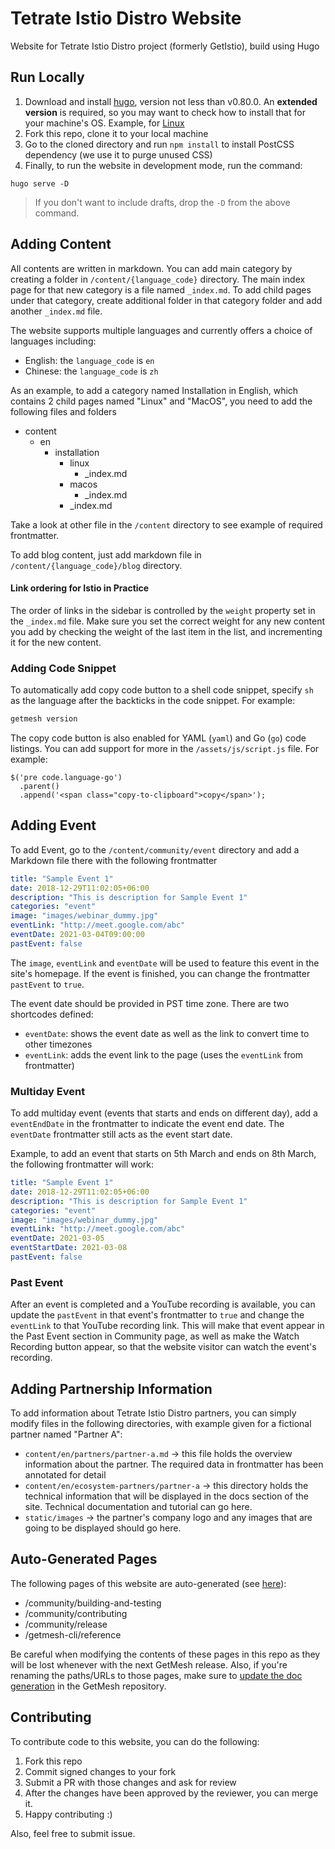 # Tetrate Istio Distro Website
Website for Tetrate Istio Distro project (formerly GetIstio), build using Hugo

## Run Locally
1. Download and install [hugo](https://www.gohugo.io), version not less than v0.80.0. An **extended version** is required, so you may want to check how to install that for your machine's OS. Example, for [Linux](https://gohugo.io/getting-started/installing/#snap-package)
2. Fork this repo, clone it to your local machine 
3. Go to the cloned directory and run `npm install` to install PostCSS dependency (we use it to purge unused CSS)
4. Finally, to run the website in development mode, run the command:

```
hugo serve -D
```

>If you don't want to include drafts, drop the `-D` from the above command.

## Adding Content

All contents are written in markdown. You can add main category by creating a folder in `/content/{language_code}` directory. The main index page for that new category is a file named `_index.md`. To add child pages under that category, create additional folder in that category folder and add another `_index.md` file.

The website supports multiple languages and currently offers a choice of languages including:
- English: the `language_code` is `en`
- Chinese: the `language_code` is `zh`

As an example, to add a category named Installation in English, which contains 2 child pages named "Linux" and "MacOS", you need to add the following files and folders

- content
  - en
    - installation
      - linux
        - _index.md
      - macos
        - _index.md
      - _index.md

Take a look at other file in the `/content` directory to see example of required frontmatter.

To add blog content, just add markdown file in `/content/{language_code}/blog` directory.

#### Link ordering for Istio in Practice

The order of links in the sidebar is controlled by the `weight` property set in the `_index.md` file. Make sure you set the correct weight for any new content you add by checking the weight of the last item in the list, and incrementing it for the new content.

### Adding Code Snippet

To automatically add copy code button to a shell code snippet, specify `sh` as the language after the backticks in the code snippet. For example:

```sh
getmesh version
```

The copy code button is also enabled for YAML (`yaml`) and Go (`go`) code listings. You can add support for more in the `/assets/js/script.js` file. For example:

```
$('pre code.language-go')
  .parent()
  .append('<span class="copy-to-clipboard">copy</span>');
```

## Adding Event

To add Event, go to the `/content/community/event` directory and add a Markdown file there with the following frontmatter

```yaml
title: "Sample Event 1"
date: 2018-12-29T11:02:05+06:00
description: "This is description for Sample Event 1"
categories: "event"
image: "images/webinar_dummy.jpg"
eventLink: "http://meet.google.com/abc"
eventDate: 2021-03-04T09:00:00
pastEvent: false
```

The `image`, `eventLink` and `eventDate` will be used to feature this event in the site's homepage. If the event is finished, you can change the frontmatter `pastEvent` to `true`.

The event date should be provided in PST time zone. There are two shortcodes defined:

- `eventDate`: shows the event date as well as the link to convert time to other timezones
- `eventLink`: adds the event link to the page (uses the `eventLink` from frontmatter)

### Multiday Event

To add multiday event (events that starts and ends on different day), add a `eventEndDate` in the frontmatter to indicate the event end date. The `eventDate` frontmatter still acts as the event start date.

Example, to add an event that starts on 5th March and ends on 8th March, the following frontmatter will work:

```yaml
title: "Sample Event 1"
date: 2018-12-29T11:02:05+06:00
description: "This is description for Sample Event 1"
categories: "event"
image: "images/webinar_dummy.jpg"
eventLink: "http://meet.google.com/abc"
eventDate: 2021-03-05
eventStartDate: 2021-03-08
pastEvent: false
```

### Past Event

After an event is completed and a YouTube recording is available, you can update the `pastEvent` in that event's frontmatter to `true` and change the `eventLink` to that YouTube recording link. This will make that event appear in the Past Event section in Community page, as well as make the Watch Recording button appear, so that the website visitor can watch the event's recording.


## Adding Partnership Information

To add information about Tetrate Istio Distro partners, you can simply modify files in the following directories, with example given for a fictional partner named "Partner A":

- `content/en/partners/partner-a.md` -> this file holds the overview information about the partner. The required data in frontmatter has been annotated for detail
- `content/en/ecosystem-partners/partner-a` -> this directory holds the technical information that will be displayed in the docs section of the site. Technical documentation and tutorial can go here.
- `static/images` -> the partner's company logo and any images that are going to be displayed should go here.

## Auto-Generated Pages

The following pages of this website are auto-generated (see [here](https://github.com/tetratelabs/getmesh/blob/main/doc/gen.go)):

- /community/building-and-testing
- /community/contributing
- /community/release
- /getmesh-cli/reference

Be careful when modifying the contents of these pages in this repo as they will be lost whenever with the next GetMesh release. Also, if you're renaming the paths/URLs to those pages, make sure to [update the doc generation](https://github.com/tetratelabs/getmesh/blob/main/doc/gen.go) in the GetMesh repository.

## Contributing

To contribute code to this website, you can do the following:

1. Fork this repo
2. Commit signed changes to your fork
3. Submit a PR with those changes and ask for review
4. After the changes have been approved by the reviewer, you can merge it.
5. Happy contributing :)

Also, feel free to submit issue.

